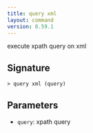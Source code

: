 ```yaml
---
title: query xml
layout: command
version: 0.59.1
---
```


execute xpath query on xml

## Signature

```> query xml (query)```

## Parameters

 -  `query`: xpath query
